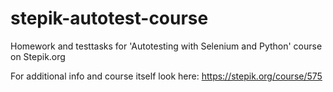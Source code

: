 # stepik-autotest-course
Homework and testtasks for 'Autotesting with Selenium and Python' course on Stepik.org

For additional info and course itself look here: https://stepik.org/course/575
 
